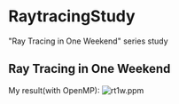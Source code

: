 # RaytracingStudy
"Ray Tracing in One Weekend" series study

## Ray Tracing in One Weekend
My result(with OpenMP):
![rt1w.ppm](./rt1w.ppm)
